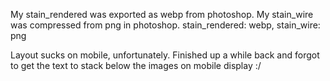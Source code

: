 My stain_rendered was exported as webp from photoshop. My stain_wire was compressed from png in photoshop.
stain_rendered: webp, stain_wire: png

Layout sucks on mobile, unfortunately. Finished up a while back and forgot to get the text to stack below the images
on mobile display :/
